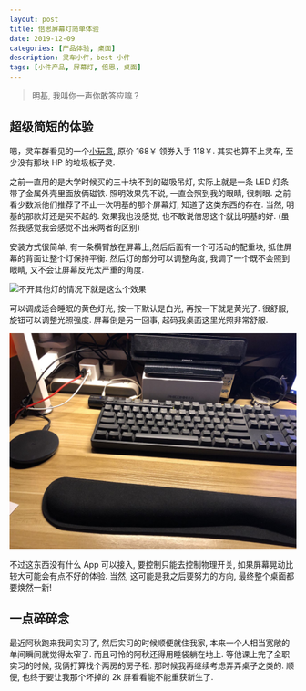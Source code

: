 ```yaml
---
layout: post
title: 倍思屏幕灯简单体验
date: 2019-12-09
categories: [产品体验, 桌面]
description: 灵车小件，best 小件
tags: [小件产品, 屏幕灯, 倍思, 桌面]
---
```


> 明基, 我叫你一声你敢答应嘛？

## 超级简短的体验

嗯，灵车群看见的一个[小玩意](https://item.taobao.com/item.htm?spm=a1z09.2.0.0.11882e8dBUeHlb&id=609201426660&_u=91r63kulff39), 原价 168￥ 领券入手 118￥. 其实也算不上灵车, 至少没有那块 HP 的垃圾板子灵.

之前一直用的是大学时候买的三十块不到的磁吸吊灯, 实际上就是一条 LED 灯条带了金属外壳里面放俩磁铁. 照明效果先不说, 一直会照到我的眼睛, 很刺眼. 之前看少数派他们推荐了不止一次明基的那个屏幕灯, 知道了这类东西的存在. 当然, 明基的那款灯还是买不起的. 效果我也没感觉, 也不敢说倍思这个就比明基的好. (虽然我感觉我会感觉不出来两者的区别)

安装方式很简单, 有一条横臂放在屏幕上,然后后面有一个可活动的配重块, 抵住屏幕的背面让整个灯保持平衡. 然后灯的部分可以调整角度, 我调了一个既不会照到眼睛, 又不会让屏幕反光太严重的角度.

![不开其他灯的情况下就是这么个效果](/images/blog/2019-12-09-22-15-28.png)

可以调成适合睡眠的黄色灯光, 按一下默认是白光, 再按一下就是黄光了. 很舒服, 旋钮可以调整光照强度. 屏幕倒是另一回事, 起码我桌面这里光照非常舒服.

![桌面效果, 还是不错的](/images/blog/2019-12-09-22-16-33.png)

不过这东西没有什么 App 可以接入, 要控制只能去控制物理开关, 如果屏幕晃动比较大可能会有点不好的体验. 当然, 这可能是我之后要努力的方向, 最终整个桌面都要焕然一新!

## 一点碎碎念

最近阿秋跑来我司实习了, 然后实习的时候顺便就住我家, 本来一个人相当宽敞的单间瞬间就觉得太窄了. 而且可怜的阿秋还得用睡袋躺在地上. 等他课上完了全职实习的时候, 我俩打算找个两房的房子租. 那时候我再继续考虑弄弄桌子之类的. 顺便, 也终于要让我那个坏掉的 2k 屏看看能不能重获新生了.
